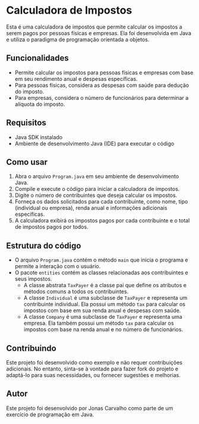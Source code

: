 # Calculadora de Impostos

Esta é uma calculadora de impostos que permite calcular os impostos a serem pagos por pessoas físicas e empresas. Ela foi desenvolvida em Java e utiliza o paradigma de programação orientada a objetos.

## Funcionalidades

- Permite calcular os impostos para pessoas físicas e empresas com base em seu rendimento anual e despesas específicas.
- Para pessoas físicas, considera as despesas com saúde para dedução do imposto.
- Para empresas, considera o número de funcionários para determinar a alíquota do imposto.

## Requisitos

- Java SDK instalado
- Ambiente de desenvolvimento Java (IDE) para executar o código

## Como usar

1. Abra o arquivo `Program.java` em seu ambiente de desenvolvimento Java.
2. Compile e execute o código para iniciar a calculadora de impostos.
3. Digite o número de contribuintes que deseja calcular os impostos.
4. Forneça os dados solicitados para cada contribuinte, como nome, tipo (individual ou empresa), renda anual e informações adicionais específicas.
5. A calculadora exibirá os impostos pagos por cada contribuinte e o total de impostos pagos por todos.

## Estrutura do código

- O arquivo `Program.java` contém o método `main` que inicia o programa e permite a interação com o usuário.
- O pacote `entities` contém as classes relacionadas aos contribuintes e seus impostos.
  - A classe abstrata `TaxPayer` é a classe pai que define os atributos e métodos comuns a todos os contribuintes.
  - A classe `Individual` é uma subclasse de `TaxPayer` e representa um contribuinte individual. Ela possui um método `tax` para calcular os impostos com base em sua renda anual e despesas com saúde.
  - A classe `Company` é uma subclasse de `TaxPayer` e representa uma empresa. Ela também possui um método `tax` para calcular os impostos com base na renda anual e no número de funcionários.

## Contribuindo

Este projeto foi desenvolvido como exemplo e não requer contribuições adicionais. No entanto, sinta-se à vontade para fazer fork do projeto e adaptá-lo para suas necessidades, ou fornecer sugestões e melhorias.

## Autor

Este projeto foi desenvolvido por Jonas Carvalho como parte de um exercício de programação em Java.
